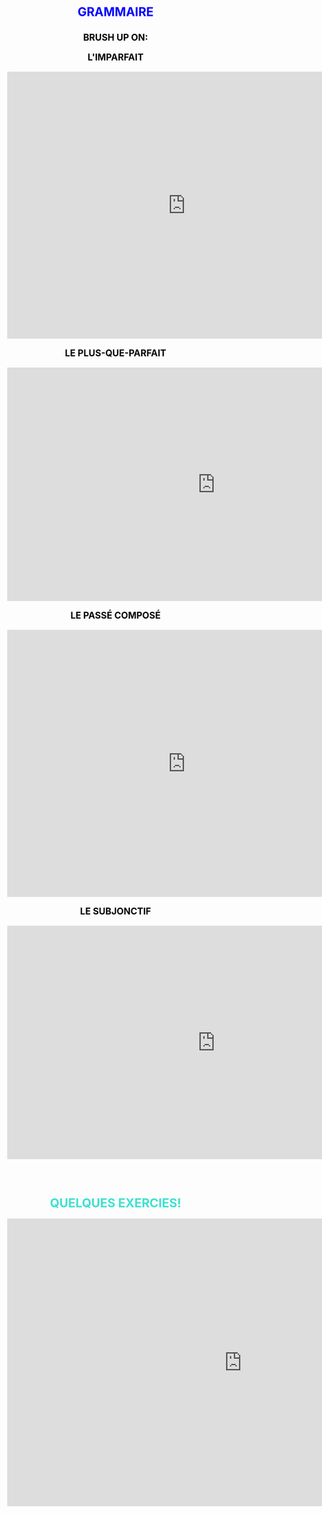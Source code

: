 <h1 align="center">
  <b style="color:blue;">GRAMMAIRE</b><br>
</h1>

<h2 align="center">
  <b style="color:black;">BRUSH UP ON:<br>
    
<p> L'IMPARFAIT </p>
<iframe width="828" height="621" src="https://www.youtube.com/embed/U5KXfaeJJ_4" frameborder="0" allow="accelerometer; autoplay; encrypted-media; gyroscope; picture-in-picture" allowfullscreen></iframe>

<p> LE PLUS-QUE-PARFAIT </p>
<iframe width="966" height="543" src="https://www.youtube.com/embed/fyXWwTE9raU" frameborder="0" allow="accelerometer; autoplay; encrypted-media; gyroscope; picture-in-picture" allowfullscreen></iframe>

<p> LE PASSÉ COMPOSÉ </p>
<iframe width="828" height="621" src="https://www.youtube.com/embed/mVAdruB1xu4" frameborder="0" allow="accelerometer; autoplay; encrypted-media; gyroscope; picture-in-picture" allowfullscreen></iframe>

<p> LE SUBJONCTIF </p>
<iframe width="966" height="543" src="https://www.youtube.com/embed/7dxSv02szlI" frameborder="0" allow="accelerometer; autoplay; encrypted-media; gyroscope; picture-in-picture" allowfullscreen></iframe>


</b><br>

<h1 align="center">
  <b style="color:turquoise;">QUELQUES EXERCIES! </b><br>
</h1>

 <iframe src="https://h5p.org/h5p/embed/401924" width="1090" height="669" frameborder="0" allowfullscreen="allowfullscreen"></iframe><script src="https://h5p.org/sites/all/modules/h5p/library/js/h5p-resizer.js" charset="UTF-8"></script>


